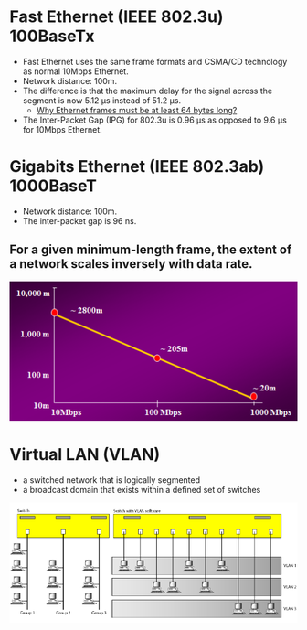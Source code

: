 # Fast Ethernet (IEEE 802.3u) 100BaseTx
- Fast Ethernet uses the same frame formats and CSMA/CD technology as normal 10Mbps Ethernet. 
- Network distance: 100m.
- The difference is that the maximum delay for the signal across the segment is now 5.12 &mu;s instead of 51.2 &mu;s.
  - [Why Ethernet frames must be at least 64 bytes long?](https://github.com/cnchenpu/data-comm/blob/master/25_data-comm_LAN.md#why-ethernet-frames-must-be-at-least-64-bytes-long)
- The Inter-Packet Gap (IPG) for 802.3u is 0.96 &mu;s as opposed to 9.6 &mu;s for 10Mbps Ethernet. 

# Gigabits Ethernet (IEEE 802.3ab) 1000BaseT
- Network distance: 100m.
- The inter-packet gap is 96 ns.

## For a given minimum-length frame, the extent of a network scales inversely with data rate.
![](fig/ethernet-extents.png)

# Virtual LAN (VLAN)
- a switched network that is logically segmented
- a broadcast domain that exists within a defined set of switches

![](fig/switch-vlan.png)

